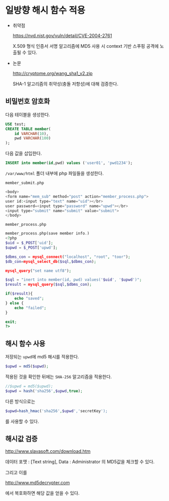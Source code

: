 # 일방향 해시 함수 적용

* 취약점

  https://nvd.nist.gov/vuln/detail/CVE-2004-2761

  X.509 형식 인증서 서명 알고리즘에 MD5 사용 시 context 기반 스푸핑 공격에 노출될 수 있다.

* 논문

  http://cryptome.org/wang_sha1_v2.zip

  SHA-1 알고리즘의 취약성(충돌 저항성)에 대해 검증한다.

## 비밀번호 암호화

다음 테이블을 생성한다.

```sql
USE test;
CREATE TABLE member(
    id VARCHAR(10),
    pwd VARCHAR(100)
);
```

다음 값을 삽입한다.

```sql
INSERT into member(id,pwd) values ('user01', 'pwd1234');
```

`/var/www/html` 폴더 내부에 php 파일들을 생성한다.

`member_submit.php`

```php
<body>
<form name="mem_sub" method="post" action="member_process.php">
user id:<input type="text" name="uid"></br>
user password=<input type="password" name="upwd"></br>
<input type="submit" name="submit" value="submit">
</body>
```

`member_process.php`

```php
member_process.php(save member info.)
<?php
$uid = $_POST['uid'];
$upwd = $_POST['upwd'];

$dbms_con = mysql_connect("localhost", "root", "toor");
$db_con=mysql_select_db($sql,$dbms_con);

mysql_query("set name utf8");

$sql = "inert into member(id, pwd) values('$uid', '$upwd')";
$result = mysql_query($sql,$dbms_con);

if($result){
    echo "saved";
} else {
    echo "failed";
}

exit;
?>
```

## 해시 함수 사용

저장되는 `upwd`에 md5 해시를 적용한다.

```php
$upwd = md5($upwd);
```

적용된 것을 확인한 뒤에는 `SHA-256` 알고리즘을 적용한다.

```php
//$upwd = md5($upwd);
$upwd = hash('sha256',$upwd,true);
```

다른 방식으로는

```php
$upwd=hash_hmac('sha256',$upwd','secretKey');
```

를 사용할 수 있다.

## 해시값 검증

http://www.slavasoft.com/download.htm

데이터 포맷 : [Text string], Data : Administrator
의 MD5값을 체크할 수 있다.

그리고 이를

http://www.md5decrypter.com

에서 복호화하면 해당 값을 얻을 수 있다.

